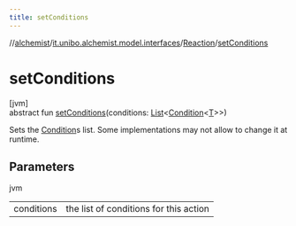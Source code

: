 ```yaml
---
title: setConditions
---
```

//[alchemist](../../../index.html)/[it.unibo.alchemist.model.interfaces](../index.html)/[Reaction](index.html)/[setConditions](set-conditions.html)



# setConditions



[jvm]\
abstract fun [setConditions](set-conditions.html)(conditions: [List](https://docs.oracle.com/javase/8/docs/api/java/util/List.html)<[Condition](../-condition/index.html)<[T](../../it.unibo.alchemist.boundary.interfaces/-output-monitor/index.html)>>)



Sets the [Condition](../-condition/index.html)s list. Some implementations may not allow to change it at runtime.



## Parameters


jvm

| | |
|---|---|
| conditions | the list of conditions for this action |




